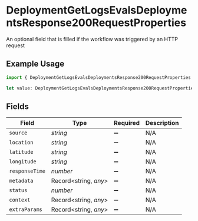 # DeploymentGetLogsEvalsDeploymentsResponse200RequestProperties

An optional field that is filled if the workflow was triggered by an HTTP request

## Example Usage

```typescript
import { DeploymentGetLogsEvalsDeploymentsResponse200RequestProperties } from "@orq-ai/node/models/operations";

let value: DeploymentGetLogsEvalsDeploymentsResponse200RequestProperties = {};
```

## Fields

| Field                 | Type                  | Required              | Description           |
| --------------------- | --------------------- | --------------------- | --------------------- |
| `source`              | *string*              | :heavy_minus_sign:    | N/A                   |
| `location`            | *string*              | :heavy_minus_sign:    | N/A                   |
| `latitude`            | *string*              | :heavy_minus_sign:    | N/A                   |
| `longitude`           | *string*              | :heavy_minus_sign:    | N/A                   |
| `responseTime`        | *number*              | :heavy_minus_sign:    | N/A                   |
| `metadata`            | Record<string, *any*> | :heavy_minus_sign:    | N/A                   |
| `status`              | *number*              | :heavy_minus_sign:    | N/A                   |
| `context`             | Record<string, *any*> | :heavy_minus_sign:    | N/A                   |
| `extraParams`         | Record<string, *any*> | :heavy_minus_sign:    | N/A                   |